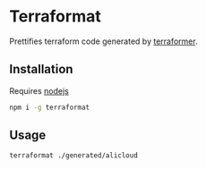 # Terraformat

Prettifies terraform code generated by [terraformer](https://github.com/GoogleCloudPlatform/terraformer).

## Installation

Requires [nodejs](https://nodejs.org/en/)

```sh
npm i -g terraformat
```

## Usage

```sh
terraformat ./generated/alicloud
```
